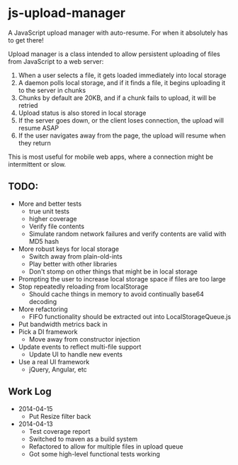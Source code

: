 js-upload-manager
=================

A JavaScript upload manager with auto-resume. For when it absolutely has to get there!


Upload manager is a class intended to allow persistent uploading of files from JavaScript
to a web server:

1. When a user selects a file, it gets loaded immediately into local storage
2. A daemon polls local storage, and if it finds a file, it begins uploading it to the server in chunks
3. Chunks by default are 20KB, and if a chunk fails to upload, it will be retried
4. Upload status is also stored in local storage
5. If the server goes down, or the client loses connection, the upload will resume ASAP
6. If the user navigates away from the page, the upload will resume when they return

This is most useful for mobile web apps, where a connection might be intermittent or slow.


TODO:
-----
* More and better tests
    * true unit tests
    * higher coverage
    * Verify file contents
    * Simulate random network failures and verify contents are valid with MD5 hash
* More robust keys for local storage
    * Switch away from plain-old-ints
    * Play better with other libraries
    * Don't stomp on other things that might be in local storage
* Prompting the user to increase local storage space if files are too large
* Stop repeatedly reloading from localStorage
    * Should cache things in memory to avoid continually base64 decoding
* More refactoring
    * FIFO functionality should be extracted out into LocalStorageQueue.js
* Put bandwidth metrics back in
* Pick a DI framework
    * Move away from constructor injection
* Update events to reflect multi-file support
    * Update UI to handle new events
* Use a real UI framework
    * jQuery, Angular, etc


Work Log
--------
* 2014-04-15
    * Put Resize filter back
* 2014-04-13
    * Test coverage report
    * Switched to maven as a build system
    * Refactored to allow for multiple files in upload queue
    * Got some high-level functional tests working
